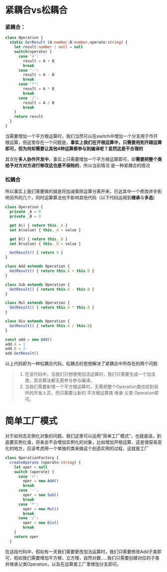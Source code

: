 # 紧耦合vs松耦合

### 紧耦合：

```typescript
class Operation {
  static GerResult (A:number,B:number,operate:string) {
    let result:number | null = null
    switch(operate) {
      case '+':
        result = A + B
        break
      case '-':
        result = A - B
        break
      case '*':
        result = A * B
        break
      case '/':
        result = A / B
        break
    }
    return result
  }
}
```

当需要增加一个平方根运算时，我们当然可以在switch中增加一个分支用于作开根运算，但这里存在一个问题是，**事实上我们在开根运算中，只需要用到开跟运算即可，但为何却需要让其他4种运算都参与到编译呢？显然这是不合理的**

其次在**多人协作开发中**，事实上只需要增加一个平方根运算即可，却**需要把整个类给予对方对方进行修改这也是不保险的**，所以当前情况 是一种紧耦合的情况

### 松耦合
所以事实上我们需要做的就是将加减乘除运算分离开来，已达其中一个修改并步影响另外的几个，同时运算算法也不影响其他代码（以下代码运用到**继承**与**多态**）

```typescript
class Operation {
  private _A = 0
  private _B = 0

  get A() { return this._A }
  set A(value) { this._A = value }

  get B() { return this._B }
  set B(value) { this._B = value }

  GetResult() { return 0 }
}

class Add extends Operation {
  GetResult() { return this.A + this.B }
}

class Sub extends Operation {
  GetResult() { return this.A - this.B }
}

class Mul extends Operation {
  GetResult() { return this.A * this.B }
}

class Div extends Operation {
  GetResult() { return this.A / this.B}
}

const add = new Add()
add.A = 1
add.B = 2
add.GetResult()
```
以上代码即为一种松耦合代码，松耦合的思想解决了紧耦合中所存在的两个问题

> 1. 在该代码中，当我们只想使用加法运算时，我们只需要生成一个加法类，其余算法都无需参与参与编译。
> 2. 当我们需要新增一个平方根运算时，无需把整个Operation类也给到另外的开发人员，而只需要让新的 平方根运算类 继承 父类 Operation即可。

# 简单工厂模式
对于如何去实例化对象的问题，我们这里可以运用“简单工厂模式”，也就是说，到底要实例化谁，将来会不会增加实例化的对象，比如增加开根运算，这是很容易变化的地方，应该考虑用一个单独的类来做这个创造实例的过程，这就是工厂
```typescript
class OperationFactory {
  createOperate (operate:string) {
    let oper = null
    switch (operate) {
      case '+':
        oper = new Add()
        break
      case '-':
        oper = new Sub()
        break
      case '*':
        oper = new Mul()
        break
      case '/':
        oper = new Div()
        break
    }
    return oper
  }
```
在这段代码中，假如有一天我们需要更改加法运算时，我们只需要修改Add子类即可，假如我们需要增加平方根，立方根，自然对数.....我们只需要创建对应的子类并继承父类Operation，以及在运算类工厂里增加分支即可。